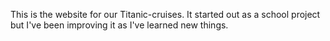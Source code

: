 This is the website for our Titanic-cruises. It started out as a school project but I've been improving it as I've learned new things.
